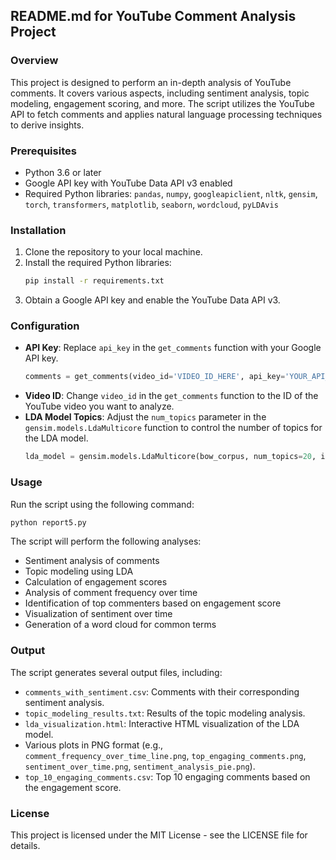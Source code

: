 ## README.md for YouTube Comment Analysis Project

### Overview
This project is designed to perform an in-depth analysis of YouTube comments. It covers various aspects, including sentiment analysis, topic modeling, engagement scoring, and more. The script utilizes the YouTube API to fetch comments and applies natural language processing techniques to derive insights.

### Prerequisites
- Python 3.6 or later
- Google API key with YouTube Data API v3 enabled
- Required Python libraries: `pandas`, `numpy`, `googleapiclient`, `nltk`, `gensim`, `torch`, `transformers`, `matplotlib`, `seaborn`, `wordcloud`, `pyLDAvis`

### Installation
1. Clone the repository to your local machine.
2. Install the required Python libraries:
   ```bash
   pip install -r requirements.txt
   ```
3. Obtain a Google API key and enable the YouTube Data API v3.

### Configuration
- **API Key**: Replace `api_key` in the `get_comments` function with your Google API key.
  ```python
  comments = get_comments(video_id='VIDEO_ID_HERE', api_key='YOUR_API_KEY_HERE', max_results=1000000)
  ```
- **Video ID**: Change `video_id` in the `get_comments` function to the ID of the YouTube video you want to analyze.
- **LDA Model Topics**: Adjust the `num_topics` parameter in the `gensim.models.LdaMulticore` function to control the number of topics for the LDA model.
  ```python
  lda_model = gensim.models.LdaMulticore(bow_corpus, num_topics=20, id2word=dictionary, passes=20, workers=20)
  ```

### Usage
Run the script using the following command:
```bash
python report5.py
```
The script will perform the following analyses:
- Sentiment analysis of comments
- Topic modeling using LDA
- Calculation of engagement scores
- Analysis of comment frequency over time
- Identification of top commenters based on engagement score
- Visualization of sentiment over time
- Generation of a word cloud for common terms

### Output
The script generates several output files, including:
- `comments_with_sentiment.csv`: Comments with their corresponding sentiment analysis.
- `topic_modeling_results.txt`: Results of the topic modeling analysis.
- `lda_visualization.html`: Interactive HTML visualization of the LDA model.
- Various plots in PNG format (e.g., `comment_frequency_over_time_line.png`, `top_engaging_comments.png`, `sentiment_over_time.png`, `sentiment_analysis_pie.png`).
- `top_10_engaging_comments.csv`: Top 10 engaging comments based on the engagement score.

### License
This project is licensed under the MIT License - see the LICENSE file for details.
